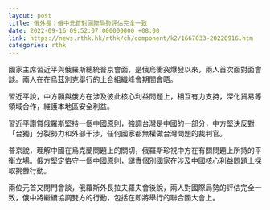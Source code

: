 ```yaml
---
layout: post
title: 俄外長：俄中元首對國際局勢評估完全一致
date: 2022-09-16 09:52:07.000000000 +08:00
link: https://news.rthk.hk/rthk/ch/component/k2/1667033-20220916.htm
categories: rthk
---
```


國家主席習近平與俄羅斯總統普京會面，是俄烏衝突爆發以來，兩人首次面對面會談。兩人在在烏茲別克舉行的上合組織峰會期間會晤。

習近平說，中方願與俄方在涉及彼此核心利益問題上，相互有力支持，深化貿易等領域合作，維護本地區安全利益。

習近平讚賞俄羅斯堅持一個中國原則，強調台灣是中國的一部分，中方堅決反對「台獨」分裂勢力和外部干涉，任何國家都無權做台灣問題的裁判官。

普京說，理解中國在烏克蘭問題上的關切，俄羅斯珍視中方在有關問題上所持的平衡立場。俄方堅定恪守一個中國原則，譴責個別國家在涉及中國核心利益問題上採取挑釁行動。

兩位元首又閉門會談，俄羅斯外長拉夫羅夫會後說，兩人對國際局勢的評估完全一致，俄中將繼續協調雙方的行動，包括在即將舉行的聯合國大會上。
